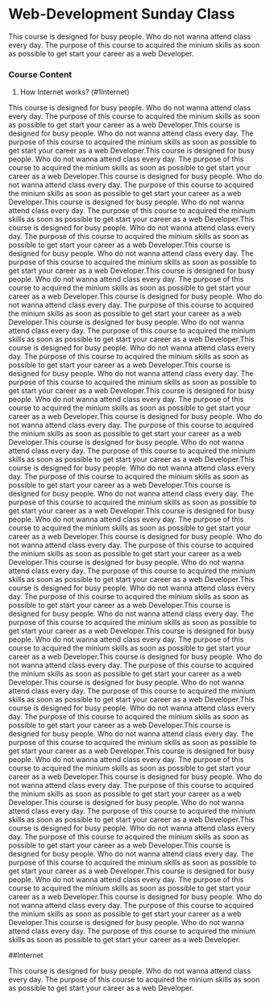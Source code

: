 # Web-Development Sunday Class
This course is designed for busy people. Who do not wanna attend class every day.
The purpose of this course to acquired the minium skills as soon as possible to get start your career as a web Developer.

### Course Content

1. How Internet works? (#1Internet)



This course is designed for busy people. Who do not wanna attend class every day.
The purpose of this course to acquired the minium skills as soon as possible to get start your career as a web Developer.This course is designed for busy people. Who do not wanna attend class every day.
The purpose of this course to acquired the minium skills as soon as possible to get start your career as a web Developer.This course is designed for busy people. Who do not wanna attend class every day.
The purpose of this course to acquired the minium skills as soon as possible to get start your career as a web Developer.This course is designed for busy people. Who do not wanna attend class every day.
The purpose of this course to acquired the minium skills as soon as possible to get start your career as a web Developer.This course is designed for busy people. Who do not wanna attend class every day.
The purpose of this course to acquired the minium skills as soon as possible to get start your career as a web Developer.This course is designed for busy people. Who do not wanna attend class every day.
The purpose of this course to acquired the minium skills as soon as possible to get start your career as a web Developer.This course is designed for busy people. Who do not wanna attend class every day.
The purpose of this course to acquired the minium skills as soon as possible to get start your career as a web Developer.This course is designed for busy people. Who do not wanna attend class every day.
The purpose of this course to acquired the minium skills as soon as possible to get start your career as a web Developer.This course is designed for busy people. Who do not wanna attend class every day.
The purpose of this course to acquired the minium skills as soon as possible to get start your career as a web Developer.This course is designed for busy people. Who do not wanna attend class every day.
The purpose of this course to acquired the minium skills as soon as possible to get start your career as a web Developer.This course is designed for busy people. Who do not wanna attend class every day.
The purpose of this course to acquired the minium skills as soon as possible to get start your career as a web Developer.This course is designed for busy people. Who do not wanna attend class every day.
The purpose of this course to acquired the minium skills as soon as possible to get start your career as a web Developer.This course is designed for busy people. Who do not wanna attend class every day.
The purpose of this course to acquired the minium skills as soon as possible to get start your career as a web Developer.This course is designed for busy people. Who do not wanna attend class every day.
The purpose of this course to acquired the minium skills as soon as possible to get start your career as a web Developer.This course is designed for busy people. Who do not wanna attend class every day.
The purpose of this course to acquired the minium skills as soon as possible to get start your career as a web Developer.This course is designed for busy people. Who do not wanna attend class every day.
The purpose of this course to acquired the minium skills as soon as possible to get start your career as a web Developer.This course is designed for busy people. Who do not wanna attend class every day.
The purpose of this course to acquired the minium skills as soon as possible to get start your career as a web Developer.This course is designed for busy people. Who do not wanna attend class every day.
The purpose of this course to acquired the minium skills as soon as possible to get start your career as a web Developer.This course is designed for busy people. Who do not wanna attend class every day.
The purpose of this course to acquired the minium skills as soon as possible to get start your career as a web Developer.This course is designed for busy people. Who do not wanna attend class every day.
The purpose of this course to acquired the minium skills as soon as possible to get start your career as a web Developer.This course is designed for busy people. Who do not wanna attend class every day.
The purpose of this course to acquired the minium skills as soon as possible to get start your career as a web Developer.This course is designed for busy people. Who do not wanna attend class every day.
The purpose of this course to acquired the minium skills as soon as possible to get start your career as a web Developer.This course is designed for busy people. Who do not wanna attend class every day.
The purpose of this course to acquired the minium skills as soon as possible to get start your career as a web Developer.This course is designed for busy people. Who do not wanna attend class every day.
The purpose of this course to acquired the minium skills as soon as possible to get start your career as a web Developer.This course is designed for busy people. Who do not wanna attend class every day.
The purpose of this course to acquired the minium skills as soon as possible to get start your career as a web Developer.This course is designed for busy people. Who do not wanna attend class every day.
The purpose of this course to acquired the minium skills as soon as possible to get start your career as a web Developer.This course is designed for busy people. Who do not wanna attend class every day.
The purpose of this course to acquired the minium skills as soon as possible to get start your career as a web Developer.This course is designed for busy people. Who do not wanna attend class every day.
The purpose of this course to acquired the minium skills as soon as possible to get start your career as a web Developer.This course is designed for busy people. Who do not wanna attend class every day.
The purpose of this course to acquired the minium skills as soon as possible to get start your career as a web Developer.This course is designed for busy people. Who do not wanna attend class every day.
The purpose of this course to acquired the minium skills as soon as possible to get start your career as a web Developer.This course is designed for busy people. Who do not wanna attend class every day.
The purpose of this course to acquired the minium skills as soon as possible to get start your career as a web Developer.This course is designed for busy people. Who do not wanna attend class every day.
The purpose of this course to acquired the minium skills as soon as possible to get start your career as a web Developer.This course is designed for busy people. Who do not wanna attend class every day.
The purpose of this course to acquired the minium skills as soon as possible to get start your career as a web Developer.This course is designed for busy people. Who do not wanna attend class every day.
The purpose of this course to acquired the minium skills as soon as possible to get start your career as a web Developer.This course is designed for busy people. Who do not wanna attend class every day.
The purpose of this course to acquired the minium skills as soon as possible to get start your career as a web Developer.


##Internet

This course is designed for busy people. Who do not wanna attend class every day.
The purpose of this course to acquired the minium skills as soon as possible to get start your career as a web Developer.
